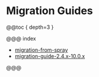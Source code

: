 <a id="migration-guides-scala"></a>
# Migration Guides

@@toc { depth=3 }

@@@ index

* [migration-from-spray](migration-from-spray.md)
* [migration-guide-2.4.x-10.0.x](migration-guide-2.4.x-10.0.x.md)

@@@
